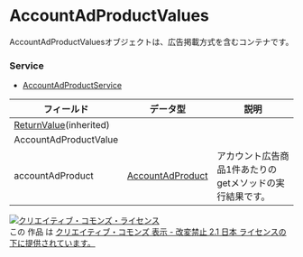# AccountAdProductValues
AccountAdProductValuesオブジェクトは、広告掲載方式を含むコンテナです。
### Service
+ [AccountAdProductService](../services/AccountAdProductService.md)

| フィールド | データ型 | 説明 | 
|---|---|---|
| <a href="./ReturnValue.md">ReturnValue</a>(inherited)|||
| AccountAdProductValue|||
| accountAdProduct| <a href="./AccountAdProduct.md">AccountAdProduct</a>| アカウント広告商品1件あたりのgetメソッドの実行結果です。 |
<a rel="license" href="http://creativecommons.org/licenses/by-nd/2.1/jp/"><img alt="クリエイティブ・コモンズ・ライセンス" style="border-width:0" src="https://i.creativecommons.org/l/by-nd/2.1/jp/88x31.png" /></a><br />この 作品 は <a rel="license" href="http://creativecommons.org/licenses/by-nd/2.1/jp/">クリエイティブ・コモンズ 表示 - 改変禁止 2.1 日本 ライセンスの下に提供されています。</a>

